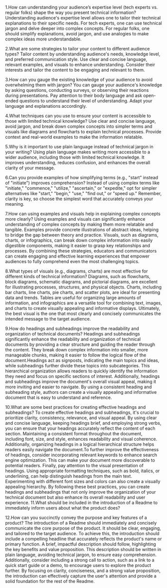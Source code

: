 1.How can understanding your audience’s expertise level (tech experts vs. regular folks) shape the way you present technical information?
Understanding audience's expertise level allows one to tailor their technical explanations to their specific needs. For tech experts, one can use technical jargon and delve deeper into complex concepts. For regular folks, one should simplify explanations, avoid jargon, and use analogies to make complex ideas more understandable.

2.What are some strategies to tailor your content to different audience types?
Tailor content by understanding audience's needs, knowledge level, and preferred communication style. Use clear and concise language, relevant examples, and visuals to enhance understanding. Consider their interests and tailor the content to be engaging and relevant to them.

3.How can you gauge the existing knowledge of your audience to avoid overwhelming them with jargon?
You can gauge your audience's knowledge by asking questions, conducting surveys, or observing their reactions during presentations. Pay attention to their body language and ask open-ended questions to understand their level of understanding. Adapt your language and explanations accordingly.

4.What techniques can you use to ensure your content is accessible to those with limited technical knowledge?
Use clear and concise language, avoid jargon, and break down complex concepts into simpler terms and visuals like diagrams and flowcharts to explain technical processes. Provide context and real-world examples to make the information relatable.

5.Why is it important to use plain language instead of technical jargon in your writing?
Using plain language makes writing more accessible to a wider audience, including those with limited technical knowledge. It improves understanding, reduces confusion, and enhances the overall clarity of your message.

6.Can you provide examples of how simplifying terms (e.g., "start" instead of "initiate") improves comprehension?
Instead of using complex terms like "initiate," "commence," "utilize," "ascertain," or "expedite," opt for simpler alternatives like "start," "begin," "use," "find out," or "speed up." Remember, clarity is key, so choose the simplest word that accurately conveys your meaning.

7.How can using examples and visuals help in explaining complex concepts more clearly?
Using examples and visuals can significantly enhance understanding of complex concepts by making them more relatable and tangible. Examples provide concrete illustrations of abstract ideas, helping to bridge the gap between theory and practice. Visuals, such as diagrams, charts, or infographics, can break down complex information into easily digestible components, making it easier to grasp key relationships and processes. By combining these strategies, educators and communicators can create engaging and effective learning experiences that empower audiences to fully comprehend even the most challenging topics.

8.What types of visuals (e.g., diagrams, charts) are most effective for different kinds of technical information?
Diagrams, such as flowcharts, block diagrams, schematic diagrams, and pictorial diagrams, are excellent for illustrating processes, structures, and physical objects. Charts, including bar charts, line charts, pie charts, and scatter plots, are ideal for presenting data and trends. Tables are useful for organizing large amounts of information, and infographics are a versatile tool for combining text, images, and charts to create visually appealing and informative displays. Ultimately, the best visual is the one that most clearly and concisely communicates the intended message to the target audience.

9.How do headings and subheadings improve the readability and organization of technical documents?
Headings and subheadings significantly enhance the readability and organization of technical documents by providing a clear structure and guiding the reader through the content. They break down complex information into smaller, more manageable chunks, making it easier to follow the logical flow of the document.Headings act as signposts, indicating the main topics and ideas, while subheadings further divide these topics into subcategories. This hierarchical organization allows readers to quickly identify the information they need and focus on specific sections of interest. Additionally, headings and subheadings improve the document's overall visual appeal, making it more inviting and easier to navigate. By using a consistent heading and subheading style, authors can create a visually appealing and informative document that is easy to understand and reference.

10.What are some best practices for creating effective headings and subheadings?
To create effective headings and subheadings, it's crucial to prioritize clarity, consistency, relevance, and visual appeal. By using clear and concise language, keeping headings brief, and employing strong verbs, you can ensure that your headings accurately reflect the content of each section. Maintaining a consistent format throughout the document, including font, size, and style, enhances readability and visual coherence. Additionally, organizing headings in a logical hierarchical structure helps readers easily navigate the document.To further improve the effectiveness of headings, consider incorporating relevant keywords to enhance search engine optimization. This can make your document more discoverable to potential readers. Finally, pay attention to the visual presentation of headings. Using appropriate formatting techniques, such as bold, italics, or underlining, can help distinguish headings from the main text. Experimenting with different font sizes and colors can also create a visually appealing hierarchy. By following these best practices, you can create headings and subheadings that not only improve the organization of your technical document but also enhance its overall readability and user experience.
11.What should be included in the introduction of a Readme to immediately inform users about what the product does?

12.How can you succinctly convey the purpose and key features of a product?
The introduction of a Readme should immediately and concisely communicate the core purpose of the product. It should be clear, engaging, and tailored to the target audience. To achieve this, the introduction should include a compelling headline that accurately reflects the product's name or primary function. A brief, impactful description should follow, highlighting the key benefits and value proposition. This description should be written in plain language, avoiding technical jargon, to ensure easy comprehension. Additionally, consider including a strong call to action, such as a link to a quick start guide or a demo, to encourage users to explore the product further. By focusing on clarity, conciseness, and a strong value proposition, the introduction can effectively capture the user's attention and provide a solid foundation for the rest of the Readme.
